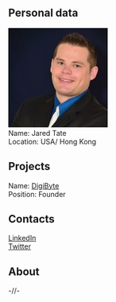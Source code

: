 ## Personal data
![ photo](photo/jared_tate.jpg)  
Name: Jared Tate  
Location: USA/ Hong Kong
## Projects 
Name: [DigiByte](../projects/digibyte.md)  
Position: Founder
## Contacts
[LinkedIn](https://www.linkedin.com/in/jaredctate/?ppe=1)    
[Twitter](https://twitter.com/jaredctate)  
## About
-//-
